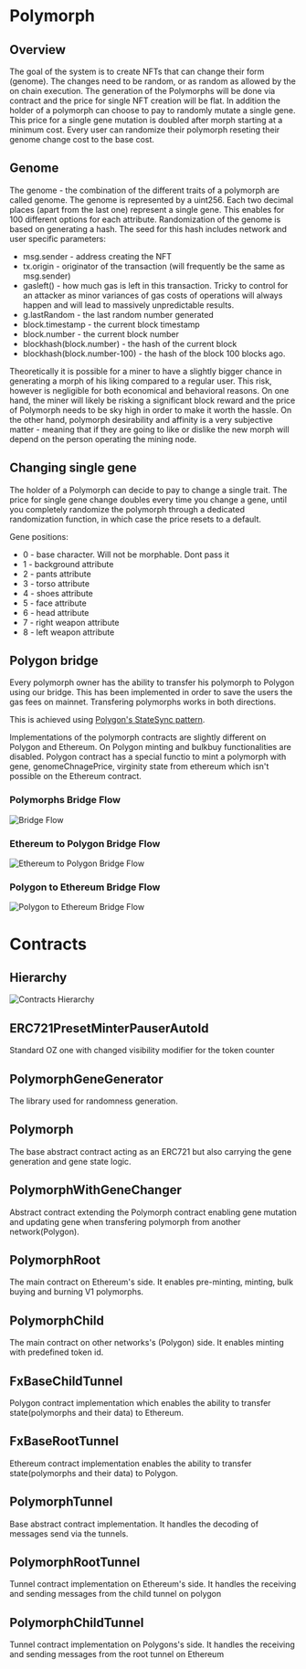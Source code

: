 # Polymorph

## Overview

The goal of the system is to create NFTs that can change their form (genome). The changes need to be random, or as random as allowed by the on chain execution. The generation of the Polymorphs will be done via contract and the price for single NFT creation will be flat. In addition the holder of a polymorph can choose to pay to randomly mutate a single gene. This price for a single gene mutation is doubled after morph starting at a minimum cost. Every user can randomize their polymorph reseting their genome change cost to the base cost.

## Genome

The genome - the combination of the different traits of a polymorph are called genome. The genome is represented by a uint256. Each two decimal places (apart from the last one) represent a single gene. This enables for 100 different options for each attribute.
Randomization of the genome is based on generating a hash. The seed for this hash includes network and user specific parameters:

- msg.sender - address creating the NFT
- tx.origin - originator of the transaction (will frequently be the same as msg.sender)
- gasleft() - how much gas is left in this transaction. Tricky to control for an attacker as minor variances of gas costs of operations will always happen and will lead to massively unpredictable results.
- g.lastRandom - the last random number generated
- block.timestamp - the current block timestamp
- block.number - the current block number
- blockhash(block.number) - the hash of the current block
- blockhash(block.number-100) - the hash of the block 100 blocks ago.

Theoretically it is possible for a miner to have a slightly bigger chance in generating a morph of his liking compared to a regular user. This risk, however is negligible for both economical and behavioral reasons. On one hand, the miner will likely be risking a significant block reward and the price of Polymorph needs to be sky high in order to make it worth the hassle. On the other hand, polymorph desirability and affinity is a very subjective matter - meaning that if they are going to like or dislike the new morph will depend on the person operating the mining node.

## Changing single gene

The holder of a Polymorph can decide to pay to change a single trait. The price for single gene change doubles every time you change a gene, until you completely randomize the polymorph through a dedicated randomization function, in which case the price resets to a default.

Gene positions:

- 0 - base character. Will not be morphable. Dont pass it
- 1 - background attribute
- 2 - pants attribute
- 3 - torso attribute
- 4 - shoes attribute
- 5 - face attribute
- 6 - head attribute
- 7 - right weapon attribute
- 8 - left weapon attribute

## Polygon bridge

Every polymorph owner has the ability to transfer his polymorph to Polygon using our bridge. This has been implemented in order to save the users the gas fees on mainnet. Transfering polymorphs works in both directions.

This is achieved using [Polygon's StateSync pattern](https://docs.matic.network/docs/develop/l1-l2-communication/state-transfer/).

Implementations of the polymorph contracts are slightly different on Polygon and Ethereum. On Polygon minting and bulkbuy functionalities are disabled. Polygon contract has a special functio to mint a polymorph with gene, genomeChnagePrice, virginity state from ethereum which isn't possible on the Ethereum contract.

### Polymorphs Bridge Flow

![Bridge Flow](https://github.com/UniverseXYZ/Polymorph-Contracts/blob/polymorph-v2-polygon-bridge/diagrams/Polymorph%20Bridge%20Flow.png "Bridge Flow")

### Ethereum to Polygon Bridge Flow

![Ethereum to Polygon Bridge Flow](https://github.com/UniverseXYZ/Polymorph-Contracts/blob/polymorph-v2-polygon-bridge/diagrams/EthereumToPolygonTransfer.png "Ethereum to Polygon Bridge Flow")

### Polygon to Ethereum Bridge Flow

![Polygon to Ethereum Bridge Flow](https://github.com/UniverseXYZ/Polymorph-Contracts/blob/polymorph-v2-polygon-bridge/diagrams/PolymorphToEthereumTransfer.png "Polygon to Ethereum Bridge Flow")

# Contracts

## Hierarchy

![Contracts Hierarchy](https://github.com/UniverseXYZ/Polymorph-Contracts/blob/polymorph-v2-polygon-bridge/diagrams/PolymorphsBridge.png "Contracts Hierarchy")

## ERC721PresetMinterPauserAutoId

Standard OZ one with changed visibility modifier for the token counter

## PolymorphGeneGenerator

The library used for randomness generation.

## Polymorph

The base abstract contract acting as an ERC721 but also carrying the gene generation and gene state logic.

## PolymorphWithGeneChanger

Abstract contract extending the Polymorph contract enabling gene mutation and updating gene when transfering polymorph from another network(Polygon).

## PolymorphRoot

The main contract on Ethereum's side. It enables pre-minting, minting, bulk buying and burning V1 polymorphs.

## PolymorphChild

The main contract on other networks's (Polygon) side. It enables minting with predefined token id.

## FxBaseChildTunnel

Polygon contract implementation which enables the ability to transfer state(polymorphs and their data) to Ethereum.

## FxBaseRootTunnel

Ethereum contract implementation enables the ability to transfer state(polymorphs and their data) to Polygon.

## PolymorphTunnel

Base abstract contract implementation. It handles the decoding of messages send via the tunnels.

## PolymorphRootTunnel

Tunnel contract implementation on Ethereum's side. It handles the receiving and sending messages from the child tunnel on polygon

## PolymorphChildTunnel

Tunnel contract implementation on Polygons's side. It handles the receiving and sending messages from the root tunnel on Ethereum
